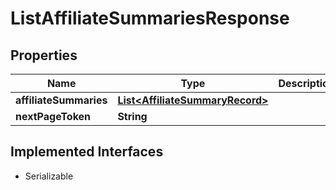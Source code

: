 

# ListAffiliateSummariesResponse


## Properties

| Name | Type | Description | Notes |
|------------ | ------------- | ------------- | -------------|
|**affiliateSummaries** | [**List&lt;AffiliateSummaryRecord&gt;**](AffiliateSummaryRecord.md) |  |  [optional] |
|**nextPageToken** | **String** |  |  [optional] |


## Implemented Interfaces

* Serializable

